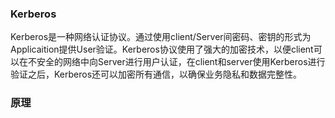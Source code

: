 ### Kerberos
Kerberos是一种网络认证协议。通过使用client/Server间密码、密钥的形式为Applicaition提供User验证。Kerberos协议使用了强大的加密技术，以便client可以在不安全的网络中向Server进行用户认证，在client和server使用Kerberos进行验证之后，Kerberos还可以加密所有通信，以确保业务隐私和数据完整性。

### 原理
